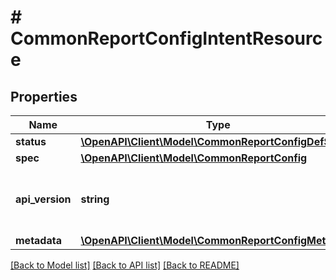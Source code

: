 # # CommonReportConfigIntentResource

## Properties

Name | Type | Description | Notes
------------ | ------------- | ------------- | -------------
**status** | [**\OpenAPI\Client\Model\CommonReportConfigDefStatus**](CommonReportConfigDefStatus.md) |  | [optional]
**spec** | [**\OpenAPI\Client\Model\CommonReportConfig**](CommonReportConfig.md) |  | [optional]
**api_version** | **string** | API Version of the Nutanix v3 API framework. | [optional] [default to '3.1.0']
**metadata** | [**\OpenAPI\Client\Model\CommonReportConfigMetadata**](CommonReportConfigMetadata.md) |  |

[[Back to Model list]](../../README.md#models) [[Back to API list]](../../README.md#endpoints) [[Back to README]](../../README.md)
